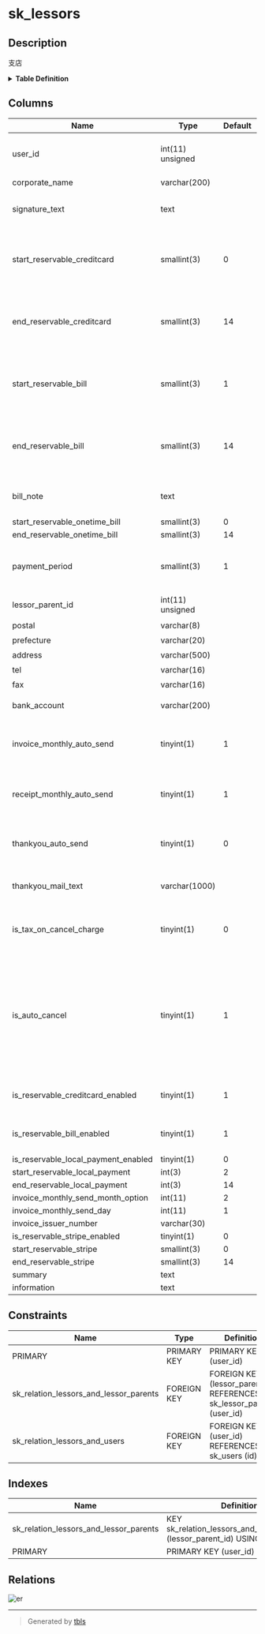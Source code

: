 # sk_lessors

## Description

支店

<details>
<summary><strong>Table Definition</strong></summary>

```sql
CREATE TABLE `sk_lessors` (
  `user_id` int(11) unsigned NOT NULL COMMENT 'ユーザID(支店ID)',
  `corporate_name` varchar(200) NOT NULL DEFAULT '' COMMENT '法人名',
  `signature_text` text COMMENT '物件に紐づくオーナー署名',
  `start_reservable_creditcard` smallint(3) DEFAULT '0' COMMENT '予約可能期間開始日（クレジットカード）',
  `end_reservable_creditcard` smallint(3) DEFAULT '14' COMMENT '予約可能期間終了日（クレジットカード）',
  `start_reservable_bill` smallint(3) DEFAULT '1' COMMENT '予約可能期間開始日（銀行振込/請求書払い）',
  `end_reservable_bill` smallint(3) DEFAULT '14' COMMENT '予約可能期間終了日（銀行振込/請求書払い）',
  `bill_note` text COMMENT '請求書払いに関する注意文',
  `start_reservable_onetime_bill` smallint(3) DEFAULT '0',
  `end_reservable_onetime_bill` smallint(3) DEFAULT '14',
  `payment_period` smallint(3) DEFAULT '1' COMMENT '銀行振込/請求書払いの入金期日',
  `lessor_parent_id` int(11) unsigned NOT NULL COMMENT 'ユーザーID(本店ID)',
  `postal` varchar(8) DEFAULT '' COMMENT '郵便番号',
  `prefecture` varchar(20) DEFAULT '' COMMENT '都道府県',
  `address` varchar(500) DEFAULT '' COMMENT '住所',
  `tel` varchar(16) DEFAULT NULL COMMENT '電話番号',
  `fax` varchar(16) DEFAULT NULL COMMENT 'FAX番号',
  `bank_account` varchar(200) DEFAULT NULL COMMENT '振込先口座',
  `invoice_monthly_auto_send` tinyint(1) DEFAULT '1' COMMENT 'まとめ払い請求書自動送信フラグ',
  `receipt_monthly_auto_send` tinyint(1) DEFAULT '1' COMMENT 'まとめ払い領収書自動送信フラグ',
  `thankyou_auto_send` tinyint(1) DEFAULT '0' COMMENT 'thankyouメール自動送信フラグ',
  `thankyou_mail_text` varchar(1000) DEFAULT NULL COMMENT 'thankyouメールの内容',
  `is_tax_on_cancel_charge` tinyint(1) DEFAULT '0' COMMENT 'キャンセル料への課税の有無',
  `is_auto_cancel` tinyint(1) DEFAULT '1' COMMENT '入金期限が過ぎた場合の自動キャンセル 0:自動キャンセルしない 1:自動キャンセルする',
  `is_reservable_creditcard_enabled` tinyint(1) NOT NULL DEFAULT '1' COMMENT 'クレジットカード有効無効',
  `is_reservable_bill_enabled` tinyint(1) NOT NULL DEFAULT '1' COMMENT '銀行振込/請求書有効無効',
  `is_reservable_local_payment_enabled` tinyint(1) DEFAULT '0',
  `start_reservable_local_payment` int(3) DEFAULT '2',
  `end_reservable_local_payment` int(3) DEFAULT '14',
  `invoice_monthly_send_month_option` int(11) DEFAULT '2',
  `invoice_monthly_send_day` int(11) DEFAULT '1',
  `invoice_issuer_number` varchar(30) DEFAULT '',
  `is_reservable_stripe_enabled` tinyint(1) DEFAULT '0',
  `start_reservable_stripe` smallint(3) DEFAULT '0',
  `end_reservable_stripe` smallint(3) DEFAULT '14',
  `summary` text,
  `information` text,
  PRIMARY KEY (`user_id`),
  KEY `sk_relation_lessors_and_lessor_parents` (`lessor_parent_id`),
  CONSTRAINT `sk_relation_lessors_and_lessor_parents` FOREIGN KEY (`lessor_parent_id`) REFERENCES `sk_lessor_parents` (`user_id`) ON DELETE CASCADE ON UPDATE CASCADE,
  CONSTRAINT `sk_relation_lessors_and_users` FOREIGN KEY (`user_id`) REFERENCES `sk_users` (`id`) ON DELETE CASCADE ON UPDATE CASCADE
) ENGINE=InnoDB DEFAULT CHARSET=utf8 COMMENT='支店'
```

</details>

## Columns

| Name | Type | Default | Nullable | Children | Parents | Comment |
| ---- | ---- | ------- | -------- | -------- | ------- | ------- |
| user_id | int(11) unsigned |  | false | [sk_facilities](sk_facilities.md) [sk_invoices](sk_invoices.md) [sk_lessor_inquiry_receivers](sk_lessor_inquiry_receivers.md) [sk_lessor_mail_settings](sk_lessor_mail_settings.md) [sk_properties](sk_properties.md) | [sk_users](sk_users.md) | ユーザID(支店ID) |
| corporate_name | varchar(200) |  | false |  |  | 法人名 |
| signature_text | text |  | true |  |  | 物件に紐づくオーナー署名 |
| start_reservable_creditcard | smallint(3) | 0 | true |  |  | 予約可能期間開始日（クレジットカード） |
| end_reservable_creditcard | smallint(3) | 14 | true |  |  | 予約可能期間終了日（クレジットカード） |
| start_reservable_bill | smallint(3) | 1 | true |  |  | 予約可能期間開始日（銀行振込/請求書払い） |
| end_reservable_bill | smallint(3) | 14 | true |  |  | 予約可能期間終了日（銀行振込/請求書払い） |
| bill_note | text |  | true |  |  | 請求書払いに関する注意文 |
| start_reservable_onetime_bill | smallint(3) | 0 | true |  |  |  |
| end_reservable_onetime_bill | smallint(3) | 14 | true |  |  |  |
| payment_period | smallint(3) | 1 | true |  |  | 銀行振込/請求書払いの入金期日 |
| lessor_parent_id | int(11) unsigned |  | false |  | [sk_lessor_parents](sk_lessor_parents.md) | ユーザーID(本店ID) |
| postal | varchar(8) |  | true |  |  | 郵便番号 |
| prefecture | varchar(20) |  | true |  |  | 都道府県 |
| address | varchar(500) |  | true |  |  | 住所 |
| tel | varchar(16) |  | true |  |  | 電話番号 |
| fax | varchar(16) |  | true |  |  | FAX番号 |
| bank_account | varchar(200) |  | true |  |  | 振込先口座 |
| invoice_monthly_auto_send | tinyint(1) | 1 | true |  |  | まとめ払い請求書自動送信フラグ |
| receipt_monthly_auto_send | tinyint(1) | 1 | true |  |  | まとめ払い領収書自動送信フラグ |
| thankyou_auto_send | tinyint(1) | 0 | true |  |  | thankyouメール自動送信フラグ |
| thankyou_mail_text | varchar(1000) |  | true |  |  | thankyouメールの内容 |
| is_tax_on_cancel_charge | tinyint(1) | 0 | true |  |  | キャンセル料への課税の有無 |
| is_auto_cancel | tinyint(1) | 1 | true |  |  | 入金期限が過ぎた場合の自動キャンセル 0:自動キャンセルしない 1:自動キャンセルする |
| is_reservable_creditcard_enabled | tinyint(1) | 1 | false |  |  | クレジットカード有効無効 |
| is_reservable_bill_enabled | tinyint(1) | 1 | false |  |  | 銀行振込/請求書有効無効 |
| is_reservable_local_payment_enabled | tinyint(1) | 0 | true |  |  |  |
| start_reservable_local_payment | int(3) | 2 | true |  |  |  |
| end_reservable_local_payment | int(3) | 14 | true |  |  |  |
| invoice_monthly_send_month_option | int(11) | 2 | true |  |  |  |
| invoice_monthly_send_day | int(11) | 1 | true |  |  |  |
| invoice_issuer_number | varchar(30) |  | true |  |  |  |
| is_reservable_stripe_enabled | tinyint(1) | 0 | true |  |  |  |
| start_reservable_stripe | smallint(3) | 0 | true |  |  |  |
| end_reservable_stripe | smallint(3) | 14 | true |  |  |  |
| summary | text |  | true |  |  |  |
| information | text |  | true |  |  |  |

## Constraints

| Name | Type | Definition |
| ---- | ---- | ---------- |
| PRIMARY | PRIMARY KEY | PRIMARY KEY (user_id) |
| sk_relation_lessors_and_lessor_parents | FOREIGN KEY | FOREIGN KEY (lessor_parent_id) REFERENCES sk_lessor_parents (user_id) |
| sk_relation_lessors_and_users | FOREIGN KEY | FOREIGN KEY (user_id) REFERENCES sk_users (id) |

## Indexes

| Name | Definition |
| ---- | ---------- |
| sk_relation_lessors_and_lessor_parents | KEY sk_relation_lessors_and_lessor_parents (lessor_parent_id) USING BTREE |
| PRIMARY | PRIMARY KEY (user_id) USING BTREE |

## Relations

![er](sk_lessors.svg)

---

> Generated by [tbls](https://github.com/k1LoW/tbls)
